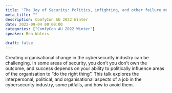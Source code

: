 ```yaml
---
title: 'The Joy of Security: Politics, infighting, and other failure modes for security programs'
meta_title: ""
description: ComfyCon AU 2022 Winter
date: 2022-09-04 00:00:00
categories: ["ComfyCon AU 2022 Winter"]
speaker: Ben Waters

draft: false
---
```

Creating organisational change in the cybersecurity industry can be challenging. In some areas of security, you don’t you don’t own the outcome, and success depends on your ability to politically influence areas of the organisation to “do the right thing”. This talk explores the interpersonal, political, and organisational aspects of a job in the cybersecurity industry, some pitfalls, and how to avoid them.

